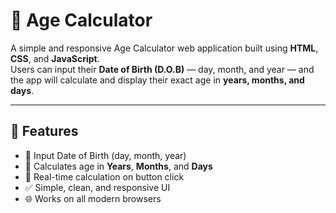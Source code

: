 # 🎂 Age Calculator

A simple and responsive Age Calculator web application built using **HTML**, **CSS**, and **JavaScript**.  
Users can input their **Date of Birth (D.O.B)** — day, month, and year — and the app will calculate and display their exact age in **years, months, and days**.

---

## 🚀 Features

- 📅 Input Date of Birth (day, month, year)
- 🧮 Calculates age in **Years**, **Months**, and **Days**
- 🔁 Real-time calculation on button click
- ✅ Simple, clean, and responsive UI
- 🌐 Works on all modern browsers
